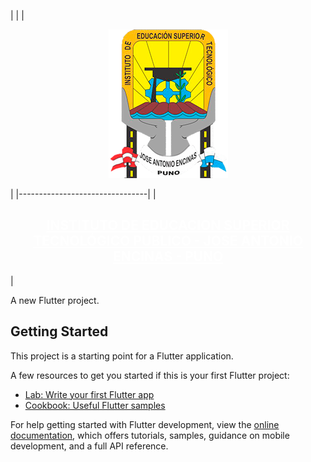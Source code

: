 


|                                |
| <p align="center">
  <img src="assets/img/jae2.png" alt="Texto alternativo">
</p>|
|--------------------------------|
|<h2 align="center" style="color:#FFFFFF;"><a href="https://www.iestpjae.edu.pe/" style="color:#FFFFFF;">INSTITUTO DE EDUCACION SUPERIOR TECNOLÓGICO PUBLICO - JOSE ANTONIO ENCINAS - PUNO</a></h2>|

<!-- ## [<h2 align="center" style="color:#FFFFFF;">INSTITUTO DE EDUCACION SUPERIOR TECNOLÓGICO PUBLICO - JOSE ANTONIO ENCINAS - PUNO</h2>](https://www.iestpjae.edu.pe/) -->


A new Flutter project.

## Getting Started

This project is a starting point for a Flutter application.

A few resources to get you started if this is your first Flutter project:

- [Lab: Write your first Flutter app](https://docs.flutter.dev/get-started/codelab)
- [Cookbook: Useful Flutter samples](https://docs.flutter.dev/cookbook)

For help getting started with Flutter development, view the
[online documentation](https://docs.flutter.dev/), which offers tutorials,
samples, guidance on mobile development, and a full API reference.

